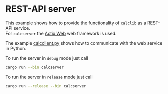 # REST-API server

This example shows how to provide the functionality of `calclib` as a REST-API service.  
For `calcserver` the [Actix Web](https://actix.rs/) web framework is used.

The example [calcclient.py](https://github.com/brmmm3/calc-rs/blob/master/calcserver/examples/calcclient.py) shows how to communicate with the web service in Python.

To run the server in `debug` mode just call

```sh
cargo run --bin calcserver
```

To run the server in `release` mode just call

```sh
cargo run --release --bin calcserver
```
